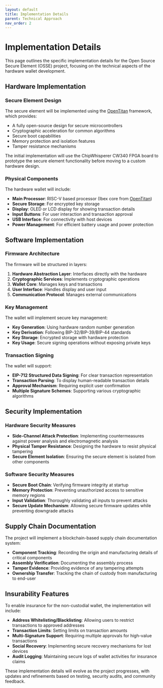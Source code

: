 ```yaml
---
layout: default
title: Implementation Details
parent: Technical Approach
nav_order: 2
---
```


# Implementation Details

This page outlines the specific implementation details for the Open Source Secure Element (OSSE) project, focusing on the technical aspects of the hardware wallet development.

## Hardware Implementation

### Secure Element Design

The secure element will be implemented using the [OpenTitan](https://opentitan.org/) framework, which provides:

- A fully open-source design for secure microcontrollers
- Cryptographic acceleration for common algorithms
- Secure boot capabilities
- Memory protection and isolation features
- Tamper resistance mechanisms

The initial implementation will use the ChipWhisperer CW340 FPGA board to prototype the secure element functionality before moving to a custom hardware design.

### Physical Components

The hardware wallet will include:

- **Main Processor**: RISC-V based processor (Ibex core from [OpenTitan](https://opentitan.org/))
- **Secure Storage**: For encrypted key storage
- **Display**: OLED or LCD display for showing transaction details
- **Input Buttons**: For user interaction and transaction approval
- **USB Interface**: For connectivity with host devices
- **Power Management**: For efficient battery usage and power protection

## Software Implementation

### Firmware Architecture

The firmware will be structured in layers:

1. **Hardware Abstraction Layer**: Interfaces directly with the hardware
2. **Cryptographic Services**: Implements cryptographic operations
3. **Wallet Core**: Manages keys and transactions
4. **User Interface**: Handles display and user input
5. **Communication Protocol**: Manages external communications

### Key Management

The wallet will implement secure key management:

- **Key Generation**: Using hardware random number generation
- **Key Derivation**: Following BIP-32/BIP-39/BIP-44 standards
- **Key Storage**: Encrypted storage with hardware protection
- **Key Usage**: Secure signing operations without exposing private keys

### Transaction Signing

The wallet will support:

- **EIP-712 Structured Data Signing**: For clear transaction representation
- **Transaction Parsing**: To display human-readable transaction details
- **Approval Mechanism**: Requiring explicit user confirmation
- **Multiple Signature Schemes**: Supporting various cryptographic algorithms

## Security Implementation

### Hardware Security Measures

- **Side-Channel Attack Protection**: Implementing countermeasures against power analysis and electromagnetic analysis
- **Physical Tamper Resistance**: Designing the hardware to resist physical tampering
- **Secure Element Isolation**: Ensuring the secure element is isolated from other components

### Software Security Measures

- **Secure Boot Chain**: Verifying firmware integrity at startup
- **Memory Protection**: Preventing unauthorized access to sensitive memory regions
- **Input Validation**: Thoroughly validating all inputs to prevent attacks
- **Secure Update Mechanism**: Allowing secure firmware updates while preventing downgrade attacks

## Supply Chain Documentation

The project will implement a blockchain-based supply chain documentation system:

- **Component Tracking**: Recording the origin and manufacturing details of critical components
- **Assembly Verification**: Documenting the assembly process
- **Tamper Evidence**: Providing evidence of any tampering attempts
- **Ownership Transfer**: Tracking the chain of custody from manufacturing to end-user

## Insurability Features

To enable insurance for the non-custodial wallet, the implementation will include:

- **Address Whitelisting/Blacklisting**: Allowing users to restrict transactions to approved addresses
- **Transaction Limits**: Setting limits on transaction amounts
- **Multi-Signature Support**: Requiring multiple approvals for high-value transactions
- **Social Recovery**: Implementing secure recovery mechanisms for lost devices
- **Audit Logging**: Maintaining secure logs of wallet activities for insurance claims

These implementation details will evolve as the project progresses, with updates and refinements based on testing, security audits, and community feedback. 